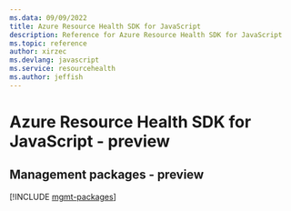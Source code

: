```yaml
---
ms.data: 09/09/2022
title: Azure Resource Health SDK for JavaScript
description: Reference for Azure Resource Health SDK for JavaScript
ms.topic: reference
author: xirzec
ms.devlang: javascript
ms.service: resourcehealth
ms.author: jeffish
---
```

# Azure Resource Health SDK for JavaScript - preview

## Management packages - preview
[!INCLUDE [mgmt-packages](resource-health-mgmt-index.md)]